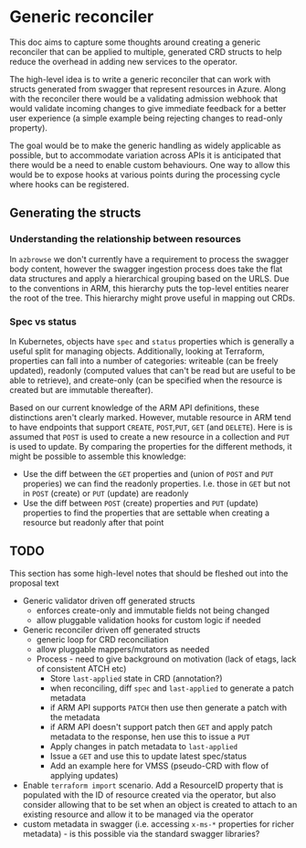 # Generic reconciler

This doc aims to capture some thoughts around creating a generic reconciler that can be applied to multiple, generated CRD structs to help reduce the overhead in adding new services to the operator.

The high-level idea is to write a generic reconciler that can work with structs generated from swagger that represent resources in Azure. Along with the reconciler there would be a validating admission webhook that would validate incoming changes to give immediate feedback for a better user experience (a simple example being rejecting changes to read-only property).

The goal would be to make the generic handling as widely applicable as possible, but to accommodate variation across APIs it is anticipated that there would be a need to enable custom behaviours. One way to allow this would be to expose hooks at various points during the processing cycle where hooks can be registered.

## Generating the structs

### Understanding the relationship between resources

In `azbrowse` we don't currently have a requirement to process the swagger body content, however the swagger ingestion process does take the flat data structures and apply a hierarchical grouping based on the URLS. Due to the conventions in ARM, this hierarchy puts the top-level entities nearer the root of the tree. This hierarchy might prove useful in mapping out CRDs.

### Spec vs status

In Kubernetes, objects have `spec` and `status` properties which is generally a useful split for managing objects. Additionally, looking at Terraform, properties can fall into a number of categories: writeable (can be freely updated), readonly (computed values that can't be read but are useful to be able to retrieve), and create-only (can be specified when the resource is created but are immutable thereafter).

Based on our current knowledge of the ARM API definitions, these distinctions aren't clearly marked. However, mutable resource in ARM tend to have endpoints that support `CREATE`, `POST`,`PUT`, `GET` (and `DELETE`). Here is is assumed that `POST` is used to create a new resource in a collection and `PUT` is used to update. By comparing the properties for the different methods, it might be possible to assemble this knowledge:

* Use the diff between the `GET` properties and (union of `POST` and `PUT` properies) we can find the readonly properties. I.e. those in `GET` but not in `POST` (create) or `PUT` (update) are readonly
* Use the diff between `POST` (create) properties and `PUT` (update) properties to find the properties that are settable when creating a resource but readonly after that point

## TODO

This section has some high-level notes that should be fleshed out into the proposal text

* Generic validator driven off generated structs
  * enforces create-only and immutable fields not being changed
  * allow pluggable validation hooks for custom logic if needed
* Generic reconciler driven off generated structs
  * generic loop for CRD reconciliation
  * allow pluggable mappers/mutators as needed
  * Process - need to give background on motivation (lack of etags, lack of consistent ATCH etc)
    * Store `last-applied` state in CRD (annotation?)
    * when reconciling, diff `spec` and `last-applied` to generate a patch metadata
    * if ARM API supports `PATCH` then use then generate a patch with the metadata
    * if ARM API doesn't support patch then `GET` and apply patch metadata to the response, hen use this to issue a `PUT`
    * Apply changes in patch metadata to `last-applied`
    * Issue a `GET` and use this to update latest spec/status
    * Add an example here for VMSS (pseudo-CRD with flow of applying updates)
* Enable `terraform import` scenario. Add a ResourceID property that is populated with the ID of resource created via the operator, but also consider allowing that to be set when an object is created to attach to an existing resource and allow it to be managed via the operator
* custom metadata in swagger (i.e. accessing `x-ms-*` properties for richer metadata) - is this possible via the standard swagger libraries?